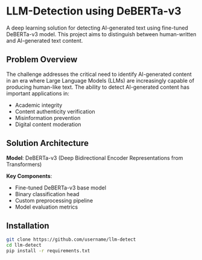 # LLM-Detection using DeBERTa-v3

A deep learning solution for detecting AI-generated text using fine-tuned DeBERTa-v3 model. This project aims to distinguish between human-written and AI-generated text content.

## Problem Overview

The challenge addresses the critical need to identify AI-generated content in an era where Large Language Models (LLMs) are increasingly capable of producing human-like text. The ability to detect AI-generated content has important applications in:

- Academic integrity
- Content authenticity verification 
- Misinformation prevention
- Digital content moderation

## Solution Architecture

**Model**: DeBERTa-v3 (Deep Bidirectional Encoder Representations from Transformers)

**Key Components**:
- Fine-tuned DeBERTa-v3 base model
- Binary classification head
- Custom preprocessing pipeline
- Model evaluation metrics

## Installation

```bash
git clone https://github.com/username/llm-detect
cd llm-detect
pip install -r requirements.txt
